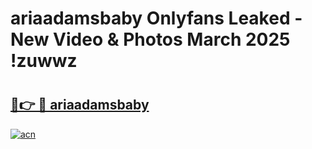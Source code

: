 # ariaadamsbaby Onlyfans Leaked - New Video & Photos March 2025 !zuwwz

# <h2><a href="https://gl5xvk.iuczelnia.edu.pl?title=ariaadamsbaby&ref=zuwwz">🔗👉 🔴 ariaadamsbaby</a></h2>

[![acn](https://github.com/user-attachments/assets/0f9c940e-d8b0-45ae-aac7-cd30a18b3e1c)](https://gl5xvk.iuczelnia.edu.pl?title=ariaadamsbaby&ref=zuwwz)

